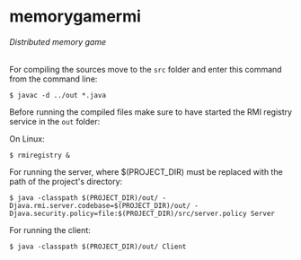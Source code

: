 # memorygamermi
###### Distributed memory game



For compiling the sources move to the `src` folder and enter this command from the command line:
```
$ javac -d ../out *.java
```

Before running the compiled files make sure to have started the RMI registry service in the `out` folder:

On Linux:
```
$ rmiregistry &
```

For running the server, where $(PROJECT_DIR) must be replaced with the path of the project's directory:

```
$ java -classpath $(PROJECT_DIR)/out/ -Djava.rmi.server.codebase=$(PROJECT_DIR)/out/ -Djava.security.policy=file:$(PROJECT_DIR)/src/server.policy Server
```

For running the client: 
```
$ java -classpath $(PROJECT_DIR)/out/ Client
```
